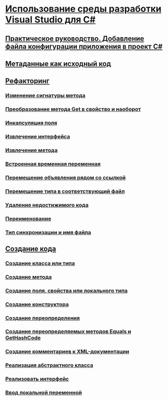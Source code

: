 # [Использование среды разработки Visual Studio для C#](using-the-visual-studio-development-environment-for-csharp.md)
## [Практическое руководство. Добавление файла конфигурации приложения в проект C#](how-to-add-an-application-configuration-file-to-a-csharp-project.md)
## [Метаданные как исходный код](metadata-as-source.md)
## [Рефакторинг](refactoring-csharp.md)
### [Изменение сигнатуры метода](refactoring/change-method-signature.md)
### [Преобразование метода Get в свойство и наоборот](refactoring/convert-get-method-to-property.md)
### [Инкапсуляция поля](refactoring/encapsulate-field.md)
### [Извлечение интерфейса](refactoring/extract-interface.md)
### [Извлечение метода](refactoring/extract-method.md)
### [Встроенная временная переменная](refactoring/inline-temporary-variable.md)
### [Перемещение объявления рядом со ссылкой](refactoring/move-declaration-near-reference.md)
### [Перемещение типа в соответствующий файл](refactoring/move-type-to-matching-file.md)
### [Удаление недостижимого кода](refactoring/remove-unreachable-code.md)
### [Переименование](refactoring/rename.md)
### [Тип синхронизации и имя файла](refactoring/sync-type-and-file.md)
## [Создание кода](code-generation-csharp.md)
### [Создание класса или типа](code-generation/generate-class-type.md)
### [Создание метода](code-generation/generate-method.md)
### [Создание поля, свойства или локального типа](code-generation/generate-field-property-local.md)
### [Создание конструктора](code-generation/generate-constructor.md)
### [Создание переопределения](code-generation/generate-override.md)
### [Создание переопределяемых методов Equals и GetHashCode](code-generation/generate-overrides.md)
### [Создание комментариев к XML-документации](code-generation/generate-xml-documentation-comments.md)
### [Реализация абстрактного класса](code-generation/implement-abstract-class.md)
### [Реализовать интерфейс](code-generation/implement-interface.md)
### [Ввод локальной переменной](code-generation/introduce-local-variable.md)